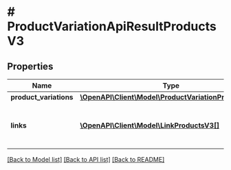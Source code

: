 # # ProductVariationApiResultProductsV3

## Properties

Name | Type | Description | Notes
------------ | ------------- | ------------- | -------------
**product_variations** | [**\OpenAPI\Client\Model\ProductVariationProductsV3[]**](ProductVariationProductsV3.md) |  | [optional]
**links** | [**\OpenAPI\Client\Model\LinkProductsV3[]**](LinkProductsV3.md) | a list of links that can be used for pagination. | [optional]

[[Back to Model list]](../../README.md#models) [[Back to API list]](../../README.md#endpoints) [[Back to README]](../../README.md)
